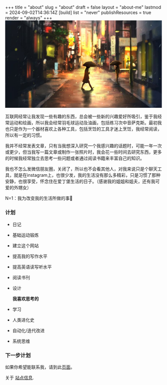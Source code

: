 +++
title = "about"
slug = "about"
draft = false
layout = "about-me"
lastmod = 2024-09-02T14:36:14Z
[build]
list = "never"
publishResources = true
render = "always"
+++
![f](/head-1.jpg "This is a sample image.")

互联网经常让我发现一些有趣的东西，总会被一些新的兴趣爱好所吸引，鉴于我经常运动和绘画，所以我会经常羽毛球运动及油画，包括练习次中音萨克斯。最初我也只是作为一个器材喜欢上各种工具，包括烹饪的工具才迷上烹饪，我经常阅读，所以有一定的习惯。

我并不经常发表文章，只有当我想深入研究一个我感兴趣的话题时，可能一年一次或更少，但当我写一篇文章或制作一张照片时，我会花一些时间去研究东西，更多的时候我经常独立去思考一些问题或者通过阅读书籍来丰富自己的知识。

我也不怎么发微信朋友圈，关闭了，所以也不会看其他人，对我来说只是个聊天工具，就是在instagram上，也很少发，我的生活没有那么多精彩，只是习惯了那种安静，也很享受，怀念住在爱丁堡生活的日子。（感谢我的姐姐和姐夫，还有我可爱的外甥女）

N=1：我为改变我的生活所做的事🙈

### 计划

* 日记
* 基础运动锻炼
* 建立这个网站
* 提高我的写作水平
* 提高英语读写听水平
* 阅读书刊
* 设计

    **我喜欢思考的**

* 学习
* 人类进化史
* 自动化/迭代改进
* 系统思维

### 下一步计划

如果你希望能联系我，请到此[页面](/contact)。

关于 [站点信息](/about-this-website/).
